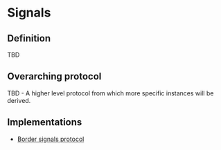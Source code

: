 # Signals

## Definition

TBD

## Overarching protocol

TBD - A higher level protocol from which more specific instances will be derived.

## Implementations

- [Border signals protocol](https://github.com/nickabs/border-signals-protocol)
